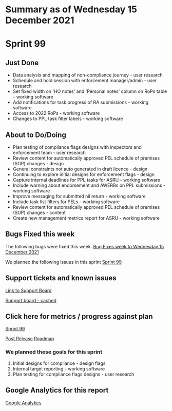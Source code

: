 # Summary as of Wednesday 15 December 2021 

# Sprint 99

## Just Done
* Data analysis and mapping of non-compliance journey - user research
* Schedule and hold session with enforcement manager/admin - user research
* Set fixed width on 'HO notes' and 'Personal notes' column on RoPs table - working software
* Add notifications for task progress of RA submissions - working software
* Access to 2022 RoPs - working software
* Changes to PPL task filter labels - working software

## About to Do/Doing
* Plan testing of compliance flags designs with inspectors and enforcement team - user research
* Review content for automatically approved PEL schedule of premises (SOP) changes - design
* General constraints not auto generated in draft licence - design
* Continuing to explore initial designs for enforcement flags - design 
* Capture internal deadlines for PPL tasks for ASRU - working software
* Include warning about endorsement and AWERBs on PPL submissions - working software
* Improve messaging for submitted nil return  - working software
* Include task list filters for PELs - working software
* Review content for automatically approved PEL schedule of premises (SOP) changes - content
* Create new management metrics report for ASRU - working software

## Bugs Fixed this week
The following bugs were fixed this week.
[Bug Fixes week to Wednesday 15 December 2021](graphs/bugs15122021.png)

We planned the following issues in this sprint 
[Sprint 99](graphs/sprint15122021.png)

## Support tickets and known issues
[Link to Support Board](https://collaboration.homeoffice.gov.uk/jira/secure/RapidBoard.jspa?rapidView=1717&selectedIssue=ASSB-253)

[Support board - cached](graphs/supportBoard15122021.png)

## Click here for metrics / progress against plan
[Sprint 99](graphs/progress15122021.png)

[Post Release Roadmap](graphs/roadmap15122021.png)

### We planned these goals for this sprint
1. Initial designs for compliance - design flags 
2. Internal target reporting - working software 
3. Plan testing for compliance flags designs - user research

## Google Analytics for this report
[Google Analytics](graphs/GA15122021.png)

